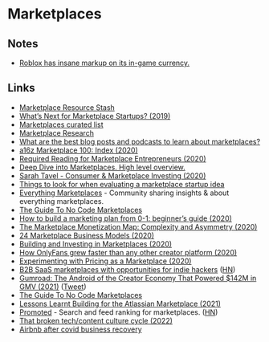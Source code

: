 # Marketplaces

## Notes

- [Roblox has insane markup on its in-game currency.](https://www.reddit.com/r/virtualreality/comments/u2csan/meta_plans_to_take_nearly_50_of_creators_earnings/i4ihtlr/?utm_source=reddit&utm_medium=web2x&context=3)

## Links

- [Marketplace Resource Stash](https://thinkbox.io/#resourcestash)
- [What’s Next for Marketplace Startups? (2019)](https://a16z.com/2018/11/27/services-marketplaces-service-economy-evolution-whats-next/)
- [Marketplaces curated list](https://www.notion.so/Marketplaces-8d01a984089b490eae69fa5aa18ef849)
- [Marketplace Research](https://www.notion.so/MarketPlace-Research-ed8fd86187644a8dba70f5d3f928874f)
- [What are the best blog posts and podcasts to learn about marketplaces?](https://twitter.com/sarthakgh/status/1136118002959736833)
- [a16z Marketplace 100: Index (2020)](https://a16z.com/2020/02/18/marketplace-100-index/)
- [Required Reading for Marketplace Entrepreneurs (2020)](https://a16z.com/2020/02/19/required-marketplace-reading/)
- [Deep Dive into Marketplaces. High level overview.](https://twitter.com/eriktorenberg/status/1239278628682125312)
- [Sarah Tavel - Consumer & Marketplace Investing (2020)](https://overcast.fm/+Lzu3idA2Y)
- [Things to look for when evaluating a marketplace startup idea](https://twitter.com/lennysan/status/1276238543132569600)
- [Everything Marketplaces](https://www.everythingmarketplaces.com/) - Community sharing insights & about everything marketplaces.
- [The Guide To No Code Marketplaces](https://guides.everythingmarketplaces.com/)
- [How to build a marketing plan from 0-1: beginner’s guide (2020)](https://twitter.com/AmandaMGoetz/status/1295393675481153538)
- [The Marketplace Monetization Map: Complexity and Asymmetry (2020)](https://medium.com/breadcrumb/the-marketplace-monetization-map-complexity-and-asymmetry-529b70a830d7)
- [24 Marketplace Business Models (2020)](https://www.nclx.io/guide/marketplace-business-models)
- [Building and Investing in Marketplaces (2020)](https://eriktorenberg.substack.com/p/building-and-investing-in-marketplaces)
- [How OnlyFans grew faster than any other creator platform (2020)](https://twitter.com/petergyang/status/1333088904296026119)
- [Experimenting with Pricing as a Marketplace (2020)](https://twosided.io/p/experimenting-with-pricing-as-a-marketplace)
- [B2B SaaS marketplaces with opportunities for indie hackers](https://rocketgems.com/blog/saas-marketplaces/) ([HN](https://news.ycombinator.com/item?id=25870899))
- [Gumroad: The Android of the Creator Economy That Powered $142M in GMV (2021)](https://sacra.com/research/gumroad-android-creator-economy/) ([Tweet](https://twitter.com/nansterio/status/1367546648340144132))
- [The Guide To No Code Marketplaces](https://gumroad.com/l/TheGuideToNoCodeMarketplaces)
- [Lessons Learnt Building for the Atlassian Marketplace (2021)](https://engineering.kablamo.com.au/posts/2021/lessons-learnt-building-for-the-atlassian-marketplace)
- [Promoted](https://www.promoted.ai/) - Search and feed ranking for marketplaces. ([HN](https://news.ycombinator.com/item?id=29071609))
- [That broken tech/content culture cycle (2022)](https://anildash.com/2022/02/09/the-stupid-tech-content-culture-cycle/)
- [Airbnb after covid business recovery](https://twitter.com/bchesky/status/1521582440783007745)
